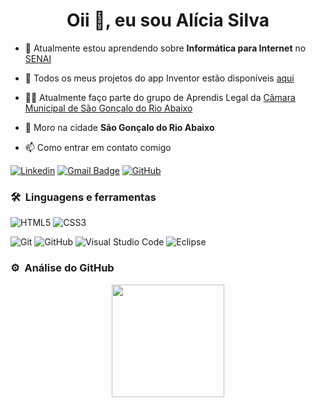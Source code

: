 <h1 align="center">Oii 👋, eu sou Alícia Silva</h1>


- 🌱 Atualmente estou aprendendo sobre **Informática para Internet** no<a href="https://www.fiemg.com.br/senai/unidades/senai-sao-goncalo-do-rio-abaixo-cfp-jose-fernando-coura/" > SENAI</a>

- 📖 Todos os meus projetos do app Inventor estão disponíveis <a href="https://github.com/lissacss/alicia_appinventor_projects/blob/main/README.md"> aqui</a>

- 👨‍💻  Atualmente faço parte do grupo de Aprendis Legal da <a href="http://www.camarasaogoncalo.mg.gov.br/"> Câmara Municipal de São Gonçalo do Rio Abaixo</a> 

- 📌 Moro na cidade <a hrerf="https://www.google.com/maps/place/S%C3%A3o+Gon%C3%A7alo+do+Rio+Abaixo+-+MG/@-19.797493,-43.3140065,11z/data=!3m1!4b1!4m6!3m5!1s0xa5b311780618b7:0x7e8518aecc3cf780!8m2!3d-19.8226405!4d-43.3663742!16s%2Fm%2F04qb5lc?entry=ttu"> **São Gonçalo do Rio Abaixo** </a>

- 📫 Como entrar em contato comigo

[![Linkedin](https://img.shields.io/badge/-AliciaSilva-blue?style=flat-square&logo=Linkedin&logoColor=white&link=LINK-DO-SEU-LINKEDIN)](https://www.linkedin.com/in/dayane-silva-2034a5219/)
[![Gmail Badge](https://img.shields.io/badge/-aliciacriss2807@gmail.com-006bed?style=flat-square&logo=Gmail&logoColor=white&link=mailto:SEU-EMAIL)](mailto:aliciacriss2807@gmail.com)
[![GitHub](https://img.shields.io/github/followers/iuricode?label=follow&style=social)](https://github.com/lissacss)
	
### 🛠 &nbsp;Linguagens e ferramentas

![HTML5](https://img.shields.io/badge/-HTML5-%23E44D27?style=for-the-badge&logo=html5&logoColor=ffffff)
![CSS3](https://img.shields.io/badge/-CSS3-%231572B6?style=for-the-badge&logo=css3)

![Git](https://img.shields.io/badge/-Git-%23F05032?style=for-the-badge&logo=git&logoColor=%23ffffff)
![GitHub](https://img.shields.io/badge/-GitHub-181717?style=for-the-badge&logo=github)
![Visual Studio Code](https://img.shields.io/badge/-Visual%20Studio%20Code-333333?style=flat&logo=visual-studio-code&logoColor=007ACC)
![Eclipse](https://img.shields.io/badge/-Eclipse-333333?style=flat&logo=eclipse-ide&logoColor=2C2255)


### ⚙️ &nbsp;Análise do GitHub

<p align="center">
<a href="https://github.com/lissacss">
  <img height="180em" src="https://github-readme-stats-eight-theta.vercel.app/api?username=lissacss&show_icons=true&theme=algolia&include_all_commits=true&count_private=true"/>
 
</a>
</p>

